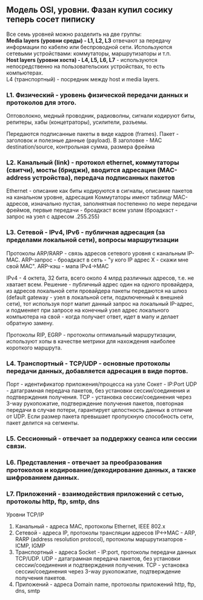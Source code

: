 ## Модель OSI, уровни. Фазан купил сосику теперь сосет пиписку
Все семь уровней можно разделить на две группы:  
**Media layers (уровни среды) - L1, L2, L3** отвечают за передачу информации по кабелю или беспроводной сети. Используются сетевыми устройствами: коммутаторы, маршрутизаторы и т.п.  
**Host layers (уровни хоста) - L4, L5, L6, L7** - используются непосредственно на пользовательских устройствах, то есть компьютерах.  
L4 (транспортный) - посредник между host и media layers.

### L1. Физический - уровень физической передачи данных и протоколов для этого. 
Оптоволокно, медный проводник, радиоволны, сигнали кодируют биты, репитеры, хабы (концетраторы), усилители, разъемы.

Передаются подписанные пакеты в виде кадров (frames). Пакет - заголовок и полезные данные (payload). В заголовке - MAC destination/source, контрольная сумма, размера фрейма
### L2. Канальный (link) - протокол ethernet, коммутаторы (свитчи), мосты (бриджи), вводится адресация (MAC-address устройства), передача подписанных пакетов
Ethernet - описание как биты кодируются в сигналы, описание пакетов на канальном уровне, адресация
Коммутаторы имеют таблицу MAC-адресов, изначально пустая, заполнятная постепенно по мере передачи фреймов, первые передачи - броадкаст всем узлам (броадкаст - запрос на узел с адресом .255.255)
### L3. Сетевой - IPv4, IPv6 - публичная адресация (за пределами локальной сети), вопросы маршрутизации
Протоколы ARP/RARP - связь адресов сетевого уровня с канальным IP-MAC. ARP-запрос - броадкаст в сеть - "у кого IP адрес X - скажи мне свой MAC". ARP-кэш - мапа IPv4->MAC

IPv4 - 4 октета, 32 бита, всего около 4 млрд различных адресов, т.е. не хватает всем. Решение - публичный адрес один на одного провайдера, из адресов локальной сети провайдера пакеты передаются на шлюз (default gateway - узел в локальной сети, подключенный к внешней сети), тот используя порт мапит данный запрос на локальный IP-адрес, и подменяет при запросе на конечный узел адрес локального компьютера на свой - когда получает ответ, идет в мапу и делает обратную замену.

Протоколы RIP, EGRP - протоколы оптимальный маршрутизации, используют хопы в качестве метрики для нахождения наиболее короткого маршрута.
### L4. Транспортный - TCP/UDP - основные протоколы передачи данных, добавляется адресация в виде портов.
Порт - идентификатор приложения/процесса на узле
Сокет - IP:Port
UDP - датаграмная передача пакетов, без установки сессии/соединения и подтверждения получения. 
TCP - установка сессии/соединения через 3-way рукопожатие, подтверждение получения пакетов, повторная передачи в случае потери, гарантирует целостность данных в отличие от UDP. Если размер пакета превышает пропускную способность сети, пакет делится на сегменты.
### L5. Сессионный - отвечает за поддержку сеанса или сессии связи. 
### L6. Представления - отвечает за преобразования протоколов и кодирование/декодирование данных, а также шифрованием данных. 
### L7. Приложений - взаимодействия приложений с сетью, протоколы http, ftp, smtp, dns  


Уровни TCP/IP
1. Канальный - адреса MAC, протоколы Ethernet, IEEE 802.x
2. Сетевой - адреса IP, протоколы трансляции адресов IP<->MAC  - ARP, RARP (address resolution protocol), протоколы маршрутизаторов - ICMP, IGMP 
3. Транспортный - адреса Socket - IP:port, протоколы передачи данных TCP/UDP. UDP - датаграмная передача пакетов, без установки сессии/соединения и подтверждения получения. TCP - установка сессии/соединения через 3-way рукопожатие, подтверждение получения пакетов. 
4. Приложений - адреса Domain name, протоколы приложений http, ftp, dns, smtp

